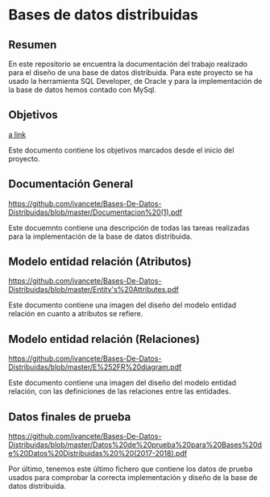 # Bases de datos distribuidas

## Resumen 
En este repositorio se encuentra la documentación del trabajo realizado para el diseño de una base de datos distribuida. 
Para este proyecto se ha usado la herramienta SQL Developer, de Oracle y para la implementación de la base de datos hemos contado con MySql.


## Objetivos
[a link](https://github.com/ivancete/Bases-De-Datos-Distribuidas/blob/master/Enunciado%20de%20pra%CC%81cticas%20de%20Bases%20de%20Datos%20Distribuidas%20%20(2017-2018).pdf)

Este documento contiene los objetivos marcados desde el inicio del proyecto.

## Documentación General
https://github.com/ivancete/Bases-De-Datos-Distribuidas/blob/master/Documentacion%20(1).pdf

Este docuemnto contiene una descripción de todas las tareas realizadas para la implementación de la base de datos distribuida.

## Modelo entidad relación (Atributos)
https://github.com/ivancete/Bases-De-Datos-Distribuidas/blob/master/Entity's%20Attributes.pdf

Este documento contiene una imagen del diseño del modelo entidad relación en cuanto a atributos se refiere.

## Modelo entidad relación (Relaciones)
https://github.com/ivancete/Bases-De-Datos-Distribuidas/blob/master/E%252FR%20diagram.pdf

Este documento contiene una imagen del diseño del modelo entidad relación, con las definiciones de las relaciones entre las entidades.

## Datos finales de prueba
https://github.com/ivancete/Bases-De-Datos-Distribuidas/blob/master/Datos%20de%20prueba%20para%20Bases%20de%20Datos%20Distribuidas%20%20(2017-2018).pdf

Por último, tenemos este último fichero que contiene los datos de prueba usados para comprobar la correcta implementación y diseño de la base de datos distribuida.


